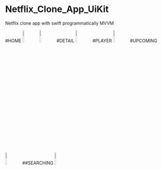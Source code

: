 # Netflix_Clone_App_UiKit
Netflix clone app with swift programmatically MVVM

#HOME
<img src="https://github.com/aliaydogdu000/Netflix_Clone_App_UiKit/assets/86653103/02532173-c545-4f6d-a90d-e64db9353964"  width="10%" height="10%">
<img src="https://github.com/aliaydogdu000/Netflix_Clone_App_UiKit/assets/86653103/793c3ac2-efa8-4af7-9f1c-e4850498e6e2"  width="10%" height="10%">
#DETAIL
<img src="https://github.com/aliaydogdu000/Netflix_Clone_App_UiKit/assets/86653103/52f09392-1f48-424b-b378-3bfdc1256195"  width="10%" height="10%">
#PLAYER
<img src="https://github.com/aliaydogdu000/Netflix_Clone_App_UiKit/assets/86653103/c087025a-2d4a-4bde-8dd4-13d21a98ce84"  width="10%" height="10%">
#UPCOMING
<img src="https://github.com/aliaydogdu000/Netflix_Clone_App_UiKit/assets/86653103/b0afb5d4-40d4-402b-982c-6cc2258e0715"  width="10%" height="10%">
##SEARCHING
<img src="https://github.com/aliaydogdu000/Netflix_Clone_App_UiKit/assets/86653103/25496642-7d69-4ab5-a72d-d2580d96d755"  width="10%" height="10%">

